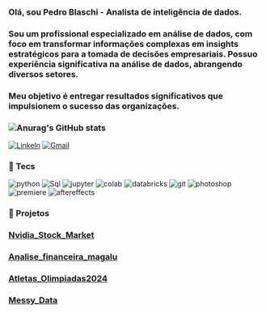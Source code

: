 ### Olá, sou Pedro Blaschi - Analista de inteligência de dados.
### Sou um profissional especializado em análise de dados, com foco em transformar informações complexas em insights estratégicos para a tomada de decisões empresariais. Possuo experiência significativa na análise de dados, abrangendo diversos setores.
### Meu objetivo é entregar resultados significativos que impulsionem o sucesso das organizações.
### ![Anurag's GitHub stats](https://github-readme-stats.vercel.app/api?username=anuraghazra&show_icons=true&theme=radical)

[![LinkeIn](https://img.shields.io/badge/LinkedIn-0077B5?style=for-the-badge&logo=linkedin&logoColor=white)](https://www.linkedin.com/in/pedro-blaschi-a3b5b22a9/) [![Gmail](https://img.shields.io/badge/Gmail-D14836?style=for-the-badge&logo=gmail&logoColor=white)](pedroblaschis@gmail.com)
### 🔎 Tecs
![python](https://img.shields.io/badge/Python-3776AB.svg?style=for-the-badge&logo=Python&logoColor=white) ![Sql](https://img.shields.io/badge/MySQL-4479A1.svg?style=for-the-badge&logo=MySQL&logoColor=white) ![jupyter](https://img.shields.io/badge/Jupyter-F37626.svg?style=for-the-badge&logo=Jupyter&logoColor=white) ![colab](https://img.shields.io/badge/Google%20Colab-F9AB00.svg?style=for-the-badge&logo=Google-Colab&logoColor=white) ![databricks](https://img.shields.io/badge/Databricks-FF3621.svg?style=for-the-badge&logo=Databricks&logoColor=white) ![git](https://img.shields.io/badge/Git-F05032.svg?style=for-the-badge&logo=Git&logoColor=white) ![photoshop](https://img.shields.io/badge/Adobe%20Photoshop-31A8FF.svg?style=for-the-badge&logo=Adobe-Photoshop&logoColor=white) ![premiere](https://img.shields.io/badge/VEGAS-1A1A1A.svg?style=for-the-badge&logo=VEGAS&logoColor=white) ![aftereffects](https://img.shields.io/badge/Adobe%20After%20Effects-9999FF.svg?style=for-the-badge&logo=Adobe-After-Effects&logoColor=white)
### 📂 Projetos
### [Nvidia_Stock_Market](https://github.com/blaschis/Nvidia_Stock_Market)
### [Analise_financeira_magalu](https://github.com/blaschis/Analise_financeira_magalu)
### [Atletas_Olimpiadas2024](https://github.com/blaschis/Atletas_Olimpiadas2024)
### [Messy_Data](https://github.com/blaschis/Messy_Data/blob/main/Messy_Data.ipynb)
